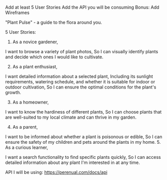 Add at least 5 User Stories
Add the API you will be consuming
Bonus: Add Wireframes

"Plant Pulse" - a guide to the flora around you.

5 User Stories:

1. As a novice gardener,

I want to browse a variety of plant photos,
So I can visually identify plants and decide which ones I would like to cultivate.

2. As a plant enthusiast,

I want detailed information about a selected plant,
Including its sunlight requirements, watering schedule, and whether it is suitable for indoor or outdoor cultivation,
So I can ensure the optimal conditions for the plant's growth.

3. As a homeowner,

I want to know the hardiness of different plants,
So I can choose plants that are well-suited to my local climate and can thrive in my garden.

4. As a parent,

I want to be informed about whether a plant is poisonous or edible,
So I can ensure the safety of my children and pets around the plants in my home. 5. As a curious learner,

I want a search functionality to find specific plants quickly,
So I can access detailed information about any plant I'm interested in at any time.

API I will be using: https://perenual.com/docs/api
